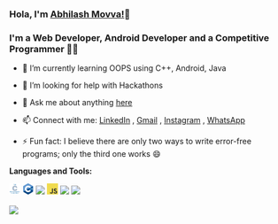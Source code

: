 ### Hola, I'm [Abhilash Movva!](https://github.com/abhim8)👋
### I'm a Web Developer, Android Developer and a Competitive Programmer 👨‍💻

<!--
🔭 I’m currently working on 
- 👯 I’m looking to collaborate on 
-->
- 🌱 I’m currently learning OOPS using C++, Android, Java
- 🤔 I’m looking for help with Hackathons
- 💬 Ask me about anything [here](https://github.com/abhim8/abhim8/issues) 
- 📫 Connect with me: [LinkedIn](https://www.linkedin.com/in/abhilash-movva-b979791a1) , [Gmail](mailto:abhilash.movva@gmail.com) , [Instagram](https://www.instagram.com/abhilash_movva) , [WhatsApp](https://wa.me/919553701413) <br>

- ⚡ Fun fact: I believe there are only two ways to write error-free programs; only the third one works 😄 

**Languages and Tools:**

<code><img height="20" src="https://raw.githubusercontent.com/github/explore/80688e429a7d4ef2fca1e82350fe8e3517d3494d/topics/c/c.png"></code>
<code><img height="20" src="https://raw.githubusercontent.com/github/explore/80688e429a7d4ef2fca1e82350fe8e3517d3494d/topics/cpp/cpp.png"></code>
<code><img height="20" src="https://img.icons8.com/color/48/000000/java-coffee-cup-logo.png"></code>
<code><img height="20" src="https://raw.githubusercontent.com/github/explore/80688e429a7d4ef2fca1e82350fe8e3517d3494d/topics/javascript/javascript.png"></code>
<code><img height="20" src="https://img.icons8.com/fluent/48/000000/visual-studio-code-2019.png"></code>
<code><img height="20" src="https://img.icons8.com/fluent/48/000000/android-os.png"></code>    
<br>
<img src="https://github-readme-stats.vercel.app/api?username=abhim8&&show_icons=true&title_color=ffffff&icon_color=bb2acf&text_color=daf7dc&bg_color=191919">

 
